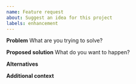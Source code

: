 ```yaml
---
name: Feature request
about: Suggest an idea for this project
labels: enhancement
---
```


**Problem**
What are you trying to solve?

**Proposed solution**
What do you want to happen?

**Alternatives**

**Additional context**
